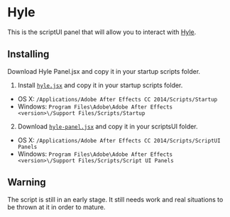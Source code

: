 # Hyle

This is the scriptUI panel that will allow you to interact with [Hyle](https://github.com/Hyle-Script/Hyle).

## Installing

Download Hyle Panel.jsx and copy it in your startup scripts folder.

1. Install [`hyle.jsx`](https://github.com/Hyle-Script/Hyle/blob/master/hyle.jsx) and copy it in your startup scripts folder.
    
 - OS X: `/Applications/Adobe After Effects CC 2014/Scripts/Startup`
 - Windows: `Program Files\Adobe\Adobe After Effects <version>\/Support Files/Scripts/Startup`

2. Download [`hyle-panel.jsx`](https://github.com/Hyle-Script/Hyle-Panel/blob/master/Hyle%20Panel.jsx) and copy it in your scriptsUI folder.

 - OS X: `/Applications/Adobe After Effects CC 2014/Scripts/ScriptUI Panels`
 - Windows: `Program Files\Adobe\Adobe After Effects <version>\/Support Files/Scripts/Script UI Panels`

## Warning

The script is still in an early stage. It still needs work and real situations to be thrown at it in order to mature.
